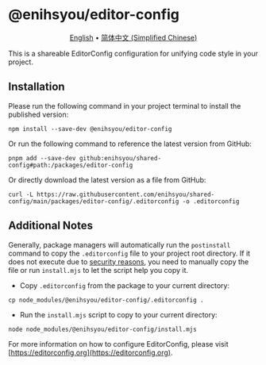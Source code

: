 # @enihsyou/editor-config

<p style="text-align: center;">
  <a href="README.md">English</a> •
  <a href="README.zh-CN.md">简体中文 (Simplified Chinese)</a>
</p>

This is a shareable EditorConfig configuration for unifying code style in your project.

## Installation

Please run the following command in your project terminal to install the published version:

```shell
npm install --save-dev @enihsyou/editor-config
```

Or run the following command to reference the latest version from GitHub:

```shell
pnpm add --save-dev github:enihsyou/shared-config#path:/packages/editor-config
```

Or directly download the latest version as a file from GitHub:

```shell
curl -L https://raw.githubusercontent.com/enihsyou/shared-config/main/packages/editor-config/.editorconfig -o .editorconfig
```

## Additional Notes

Generally, package managers will automatically run the `postinstall` command to copy the `.editorconfig` file to your project root directory. If it does not execute due to [security reasons], you need to manually copy the file or run `install.mjs` to let the script help you copy it.

- Copy `.editorconfig` from the package to your current directory:

```shell
cp node_modules/@enihsyou/editor-config/.editorconfig .
```

- Run the `install.mjs` script to copy to your current directory:

```shell
node node_modules/@enihsyou/editor-config/install.mjs
```

For more information on how to configure EditorConfig, please visit [https://editorconfig.org](https://editorconfig.org).

[security reasons]: https://pnpm.io/cli/add#--allow-build
